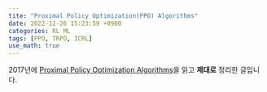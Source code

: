 ```yaml
---
tite: "Proximal Policy Optimization(PPO) Algorithms"
date: 2022-12-26 15:23:59 +0900
categories: RL ML
tags: [PPO, TRPO, ICRL]
use_math: true
---
```


2017년에 [Proximal Policy Optimization Algorithms](https://arxiv.org/pdf/1707.06347.pdf)을 읽고 **제대로** 정리한 글입니다.
